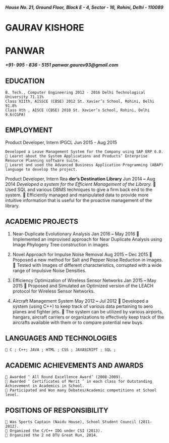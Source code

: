 **_House No. 21, Ground Floor,_**
**_Block E - 4, Sector - 16,_**
**_Rohini, Delhi - 110089_**

# GAURAV KISHORE
# PANWAR

**_+91- 995 - 836 - 5151_**
**_panwar.gaurav93@gmail.com_**

## EDUCATION

```
B. Tech., Computer Engineering 2012 - 2016 Delhi Technological University 71.11%
Class XIIth, AISSCE (CBSE) 2012 St. Xavier’s School, Rohini, Delhi 91.8%
Class Xth , AISCE (CBSE) 2010 St. Xavier’s School, Rohini, Delhi 9.6(CGPA)
```
## EMPLOYMENT

Product Developer, Intern IPGCL Jun 2015 - Aug 2015

```
Developed a Leave Management System for the Company using SAP ERP 6.0.
 Learnt about the System Applications and Products’ Enterprise Resource Planning software suite.
 Learnt and used the Advanced Business Application Programming (ABAP) language to develop the project.
```
Product Developer, Intern Rea **der’s Destination Library** Jun 2014 **–** Aug 2014
_Developed a system for the Efficient Management of the Library._
 Used SQL and various DBMS techniques to give a firm back end to the system.
 Efficiently managed and manipulated data to provide more intuitive information that is useful for the
proactive management of the library.

## ACADEMIC PROJECTS

1. Near-Duplicate Evolutionary Analysis Jan 2016 **–** May 2016
     Implemented an improvised approach for Near Duplicate Analysis using Image Phylogeny Tree construction
       in images.

2. Novel Approach for Impulse Noise Removal Aug 2015 **–** Dec 2015
 Proposed a new method for Salt and Pepper Noise Reduction in images.
 Tested with Images of different characteristics, corrupted with a wide range of Impulsive Noise Densities.

3. Efficiency Optimization of Wireless Sensor Networks Jan 2015 **–** May 2015
 Proposed and Simulated an Optimized version of the LEACH protocol for Wireless Sensor Networks.

4. Aircraft Management System May 2012 **–** Jul 2012
 Developed a system (using C++) to keep track of various data pertaining to aero planes and fighter jets.
 The system can be utilized by various airports, hangars, aircraft carriers or organizations to effectively keep
track of the aircrafts available with them or to compare potential new buys.

## LANGUAGES AND TECHNOLOGIES
```
 C ; C++; JAVA ; HTML ; CSS ; JAVASCRIPT ; SQL ;
```
## ACADEMIC ACHIEVEMENTS AND AWARDS

```
 Awarded ‘ All Round Excellence Award’ (2008-2009).
 Awarded ‘ Certificates of Merit ’ in each class for Outstanding Achievement in Academics in School.
 Participated and Won many Debates/Academic competitions at School level.
```
## POSITIONS OF RESPONSIBILITY

```
 Was Sports Captain (Naidu House), School Student Council (2011-2012).
 Organized the C/C++ IDG under CSI (2013).
 Organized the 2 nd DTU Great Run, 2014.
```


